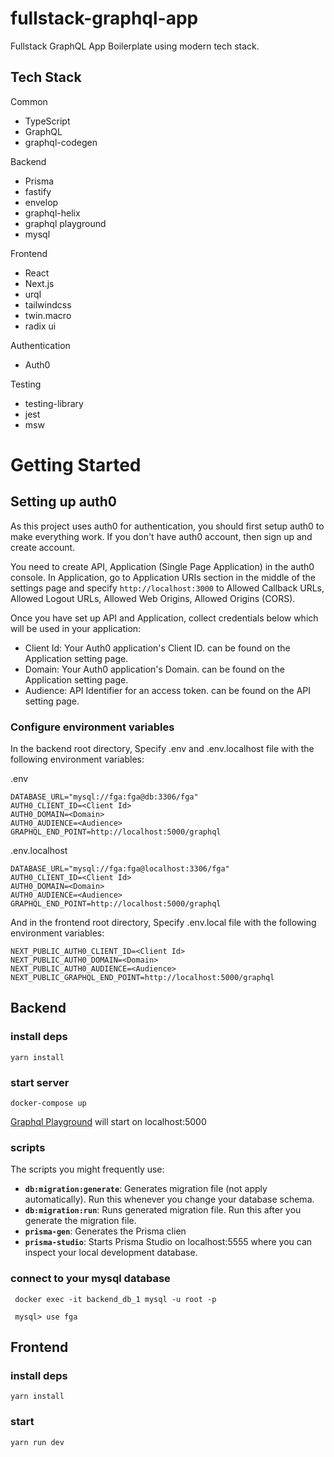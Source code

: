 # fullstack-graphql-app

Fullstack GraphQL App Boilerplate using modern tech stack.

## Tech Stack

Common

- TypeScript
- GraphQL
- graphql-codegen

Backend

- Prisma
- fastify
- envelop
- graphql-helix
- graphql playground
- mysql

Frontend

- React
- Next.js
- urql
- tailwindcss
- twin.macro
- radix ui

Authentication

- Auth0

Testing

- testing-library
- jest
- msw

# Getting Started

## Setting up auth0

As this project uses auth0 for authentication, you should first setup auth0 to make everything work. If you don't have auth0 account, then sign up and create account.

You need to create API, Application (Single Page Application) in the auth0 console. In Application, go to Application URIs section in the middle of the settings page and specify `http://localhost:3000` to Allowed Callback URLs, Allowed Logout URLs, Allowed Web Origins, Allowed Origins (CORS).

Once you have set up API and Application, collect credentials below which will be used in your application:

* Client Id: Your Auth0 application's Client ID. can be found on the Application setting page.
* Domain: Your Auth0 application's Domain. can be found on the Application setting page.
* Audience: API Identifier for an access token. can be found on the API setting page.

### Configure environment variables

In the backend root directory, Specify .env and .env.localhost file with the following environment variables:

.env

```
DATABASE_URL="mysql://fga:fga@db:3306/fga"
AUTH0_CLIENT_ID=<Client Id>
AUTH0_DOMAIN=<Domain>
AUTH0_AUDIENCE=<Audience>
GRAPHQL_END_POINT=http://localhost:5000/graphql
```

.env.localhost

```
DATABASE_URL="mysql://fga:fga@localhost:3306/fga"
AUTH0_CLIENT_ID=<Client Id>
AUTH0_DOMAIN=<Domain>
AUTH0_AUDIENCE=<Audience>
GRAPHQL_END_POINT=http://localhost:5000/graphql
```

And in the frontend root directory, Specify .env.local file with the following environment variables:

```
NEXT_PUBLIC_AUTH0_CLIENT_ID=<Client Id>
NEXT_PUBLIC_AUTH0_DOMAIN=<Domain>
NEXT_PUBLIC_AUTH0_AUDIENCE=<Audience>
NEXT_PUBLIC_GRAPHQL_END_POINT=http://localhost:5000/graphql
```

## Backend

### install deps

```
yarn install
```

### start server

```
docker-compose up
```

[Graphql Playground](https://github.com/graphql/graphql-playground) will start on localhost:5000

### scripts

The scripts you might frequently use:

- **`db:migration:generate`**: Generates migration file (not apply automatically). Run this whenever you change your database schema.
- **`db:migration:run`**: Runs generated migration file. Run this after you generate the migration file.
- **`prisma-gen`**: Generates the Prisma clien
- **`prisma-studio`**: Starts Prisma Studio on localhost:5555 where you can inspect your local development database.

### connect to your mysql database

```
 docker exec -it backend_db_1 mysql -u root -p

 mysql> use fga
```

## Frontend

### install deps

```
yarn install
```

### start

```
yarn run dev
```
